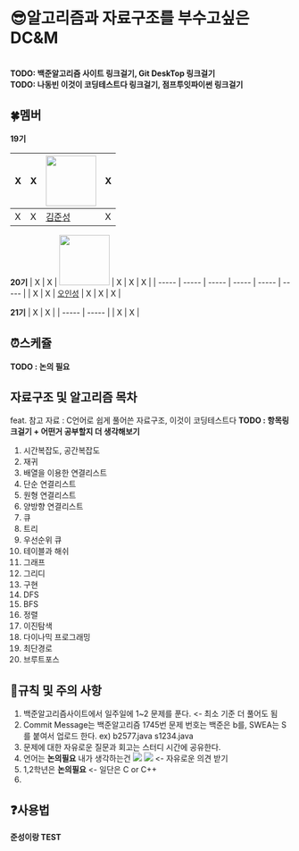 # :sunglasses:알고리즘과 자료구조를 부수고싶은 DC&amp;M 
<br>
<B>TODO: 백준알고리즘 사이트 링크걸기, Git DeskTop 링크걸기</B>
<br>
<B>TODO: 나동빈 이것이 코딩테스트다 링크걸기, 점프투잇파이썬 링크걸기</B>
<br>

## :four_leaf_clover:멤버
**19기**

| X | X | <a href="https://github.com/newJunsung"><img src="https://avatars.githubusercontent.com/u/107932188?v=4" width="90" height="90"></a> | X |
| ----- | ----- | ----- | ----- |
| X | X | [김준성](https://github.com/newJunsung) | X |

**20기**
| X | X | <a href="https://github.com/ois0886"><img src="https://avatars.githubusercontent.com/u/58154638?v=4" width="90" height="90"></a> | X | X | X |
| ----- | ----- | ----- | ----- | ----- | ----- |
| X | X | [오인성](https://github.com/ois0886) | X | X | X |

**21기**
| X | X |
| ----- | ----- |
| X | X |


## :alarm_clock:스케쥴
<B>TODO : 논의 필요</B>

## 자료구조 및 알고리즘 목차
feat. 참고 자료 : C언어로 쉽게 풀어쓴 자료구조, 이것이 코딩테스트다
<B>TODO : 항목링크걸기 + 어떤거 공부할지 더 생각해보기</B>

1. 시간복잡도, 공간복잡도
2. 재귀
3. 배열을 이용한 연결리스트
4. 단순 연결리스트
5. 원형 연결리스트
6. 양방향 연결리스트
7. 큐
8. 트리
9. 우선순위 큐
10. 테이블과 해쉬
11. 그래프 
12. 그리디
13. 구현
14. DFS
15. BFS
16. 정렬
17. 이진탐색
18. 다이나믹 프로그래밍
19. 최단경로
20. 브루트포스


## :muscle:규칙 및 주의 사항
1. 백준알고리즘사이트에서 일주일에 1~2 문제를 푼다. <- 최소 기준 더 풀어도 됨
2. Commit Message는 백준알고리즘 1745번
문제 번호는 백준은 b를, SWEA는 S를 붙여서 업로드 한다. ex) b2577.java s1234.java
3. 문제에 대한 자유로운 질문과 회고는 스터디 시간에 공유한다.
4. 언어는 <B>논의필요</B> 내가 생각하는건 <img src="https://img.shields.io/badge/java-007396.svg?style=for-the-badge&logo=JAVA&logoColor=white"> <img src="https://img.shields.io/badge/Python-3776AB?style=for-the-badge&logo=python&logoColor=white"/> <- 자유로운 의견 받기
5. 1,2학년은 <B>논의필요</B> <- 일단은 C or C++
6. 


## :question:사용법
<B>준성이랑 TEST</B>
